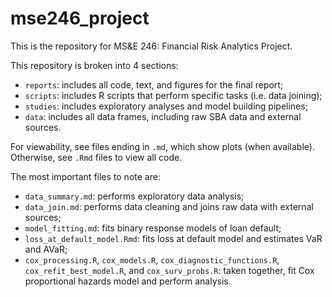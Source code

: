 # mse246_project
This is the repository for MS&amp;E 246: Financial Risk Analytics Project.

This repository is broken into 4 sections:

- `reports`: includes all code, text, and figures for the final report;
- `scripts`: includes R scripts that perform specific tasks (i.e. data joining);
- `studies`: includes exploratory analyses and model building pipelines;
- `data`: includes all data frames, including raw SBA data and external sources. 

For viewability, see files ending in `.md`, which show plots (when available). Otherwise, see `.Rmd` files to view all code. 

The most important files to note are: 

- `data_summary.md`: performs exploratory data analysis;
- `data_join.md`: performs data cleaning and joins raw data with external sources;
- `model_fitting.md`: fits binary response models of loan default;
- `loss_at_default_model.Rmd`: fits loss at default model and estimates VaR and AVaR; 
- `cox_processing.R`, `cox_models.R`, `cox_diagnostic_functions.R`, `cox_refit_best_model.R`, and `cox_surv_probs.R`: taken together, fit Cox proportional hazards model and perform analysis. 

